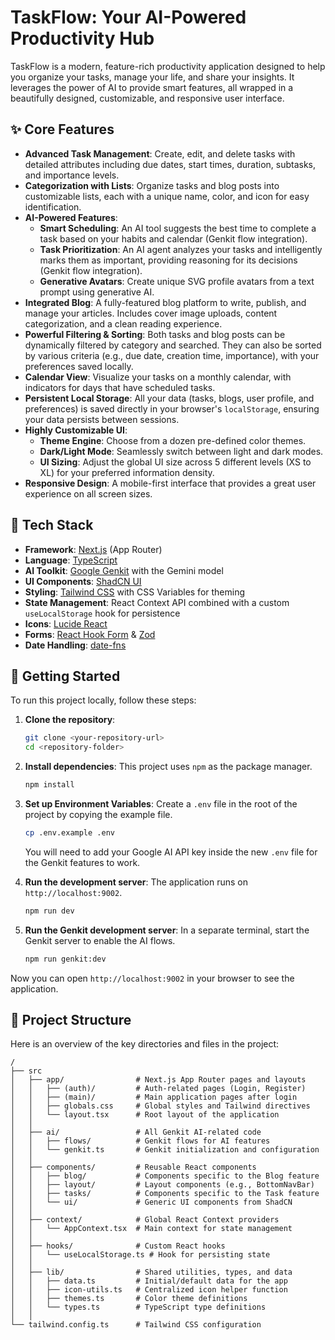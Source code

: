 
# TaskFlow: Your AI-Powered Productivity Hub

TaskFlow is a modern, feature-rich productivity application designed to help you organize your tasks, manage your life, and share your insights. It leverages the power of AI to provide smart features, all wrapped in a beautifully designed, customizable, and responsive user interface.

## ✨ Core Features

- **Advanced Task Management**: Create, edit, and delete tasks with detailed attributes including due dates, start times, duration, subtasks, and importance levels.
- **Categorization with Lists**: Organize tasks and blog posts into customizable lists, each with a unique name, color, and icon for easy identification.
- **AI-Powered Features**:
    - **Smart Scheduling**: An AI tool suggests the best time to complete a task based on your habits and calendar (Genkit flow integration).
    - **Task Prioritization**: An AI agent analyzes your tasks and intelligently marks them as important, providing reasoning for its decisions (Genkit flow integration).
    - **Generative Avatars**: Create unique SVG profile avatars from a text prompt using generative AI.
- **Integrated Blog**: A fully-featured blog platform to write, publish, and manage your articles. Includes cover image uploads, content categorization, and a clean reading experience.
- **Powerful Filtering & Sorting**: Both tasks and blog posts can be dynamically filtered by category and searched. They can also be sorted by various criteria (e.g., due date, creation time, importance), with your preferences saved locally.
- **Calendar View**: Visualize your tasks on a monthly calendar, with indicators for days that have scheduled tasks.
- **Persistent Local Storage**: All your data (tasks, blogs, user profile, and preferences) is saved directly in your browser's `localStorage`, ensuring your data persists between sessions.
- **Highly Customizable UI**:
    - **Theme Engine**: Choose from a dozen pre-defined color themes.
    - **Dark/Light Mode**: Seamlessly switch between light and dark modes.
    - **UI Sizing**: Adjust the global UI size across 5 different levels (XS to XL) for your preferred information density.
- **Responsive Design**: A mobile-first interface that provides a great user experience on all screen sizes.

## 🚀 Tech Stack

- **Framework**: [Next.js](https://nextjs.org/) (App Router)
- **Language**: [TypeScript](https://www.typescriptlang.org/)
- **AI Toolkit**: [Google Genkit](https://firebase.google.com/docs/genkit) with the Gemini model
- **UI Components**: [ShadCN UI](https://ui.shadcn.com/)
- **Styling**: [Tailwind CSS](https://tailwindcss.com/) with CSS Variables for theming
- **State Management**: React Context API combined with a custom `useLocalStorage` hook for persistence
- **Icons**: [Lucide React](https://lucide.dev/)
- **Forms**: [React Hook Form](https://react-hook-form.com/) & [Zod](https://zod.dev/)
- **Date Handling**: [date-fns](https://date-fns.org/)

## 🏁 Getting Started

To run this project locally, follow these steps:

1.  **Clone the repository**:
    ```bash
    git clone <your-repository-url>
    cd <repository-folder>
    ```

2.  **Install dependencies**:
    This project uses `npm` as the package manager.
    ```bash
    npm install
    ```

3.  **Set up Environment Variables**:
    Create a `.env` file in the root of the project by copying the example file.
    ```bash
    cp .env.example .env
    ```
    You will need to add your Google AI API key inside the new `.env` file for the Genkit features to work.
    
4.  **Run the development server**:
    The application runs on `http://localhost:9002`.
    ```bash
    npm run dev
    ```

5.  **Run the Genkit development server**:
    In a separate terminal, start the Genkit server to enable the AI flows.
    ```bash
    npm run genkit:dev
    ```

Now you can open `http://localhost:9002` in your browser to see the application.

## 📂 Project Structure

Here is an overview of the key directories and files in the project:

```
/
├── src
│   ├── app/                # Next.js App Router pages and layouts
│   │   ├── (auth)/         # Auth-related pages (Login, Register)
│   │   ├── (main)/         # Main application pages after login
│   │   ├── globals.css     # Global styles and Tailwind directives
│   │   └── layout.tsx      # Root layout of the application
│   │
│   ├── ai/                 # All Genkit AI-related code
│   │   ├── flows/          # Genkit flows for AI features
│   │   └── genkit.ts       # Genkit initialization and configuration
│   │
│   ├── components/         # Reusable React components
│   │   ├── blog/           # Components specific to the Blog feature
│   │   ├── layout/         # Layout components (e.g., BottomNavBar)
│   │   ├── tasks/          # Components specific to the Task feature
│   │   └── ui/             # Generic UI components from ShadCN
│   │
│   ├── context/            # Global React Context providers
│   │   └── AppContext.tsx  # Main context for state management
│   │
│   ├── hooks/              # Custom React hooks
│   │   └── useLocalStorage.ts # Hook for persisting state
│   │
│   ├── lib/                # Shared utilities, types, and data
│   │   ├── data.ts         # Initial/default data for the app
│   │   ├── icon-utils.ts   # Centralized icon helper function
│   │   ├── themes.ts       # Color theme definitions
│   │   └── types.ts        # TypeScript type definitions
│   │
└── tailwind.config.ts      # Tailwind CSS configuration
```
